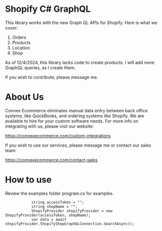 # Shopify C# GraphQL
 
This library works with the new Graph QL APIs for Shopify. Here is what we cover:

1. Orders
2. Products
3. Location
4. Shop

As of 12/4/2024, this library lacks code to create products. I will add more GraphQL queries, as I create them.

If you wish to contribute, please message me.

# About Us

Connex Ecommerce eliminates manual data entry between back office systems, like QuickBooks, and ordering systems like Shopify. We are available to hire for your custom software needs. For more info on integrating with us, please visit our website:

https://connexecommerce.com/custom-integrations

If you wish to use our services, please message me or contact our sales team: 

https://connexecommerce.com/contact-sales

# How to use

Review the examples folder program.cs for examples.

```
            string accessToken = "";
            string shopName = "";
            ShopifyProvider shopifyProvider = new ShopifyProvider(accessToken, shopName);
            var data = await shopifyProvider.ShopifyShopGraphQLConnection.SearchAsync();

```